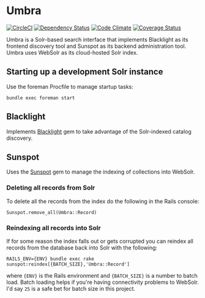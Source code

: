 # Umbra

[![CircleCI](https://circleci.com/gh/NYULibraries/umbra.svg?style=svg)](https://circleci.com/gh/NYULibraries/umbra)
[![Dependency Status](https://gemnasium.com/NYULibraries/umbra.png)](https://gemnasium.com/NYULibraries/umbra)
[![Code Climate](https://codeclimate.com/github/NYULibraries/umbra.png)](https://codeclimate.com/github/NYULibraries/umbra)
[![Coverage Status](https://coveralls.io/repos/NYULibraries/umbra/badge.png?branch=master)](https://coveralls.io/r/NYULibraries/umbra)

Umbra is a Solr-based search interface that implements Blacklight as its frontend discovery tool and Sunspot as its backend administration tool. Umbra uses WebSolr as its cloud-hosted Solr index.

## Starting up a development Solr instance

Use the foreman Procfile to manage startup tasks:

```
bundle exec foreman start
```

## Blacklight

Implements [Blacklight](http://projectblacklight.org/) gem to take advantage of the Solr-indexed catalog discovery.

## Sunspot

Uses the [Sunspot](http://sunspot.github.com/) gem to manage the indexing of collections into WebSolr.

### Deleting all records from Solr

To delete all the records from the index do the following in the Rails console:

    Sunspot.remove_all(Umbra::Record)

### Reindexing all records into Solr

If for some reason the index falls out or gets corrupted you can reindex all records from the database back into Solr with the following:

    RAILS_ENV={ENV} bundle exec rake sunspot:reindex[{BATCH_SIZE},'Umbra::Record']

where `{ENV}` is the Rails environment and `{BATCH_SIZE}` is a number to batch load. Batch loading helps if you're having connectivity problems to WebSolr. I'd say `25` is a safe bet for batch size in this project.
